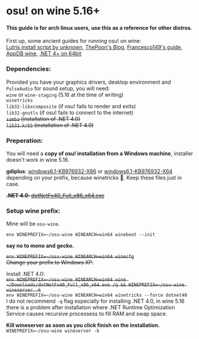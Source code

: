 # osu! on wine 5.16+

#### This guide is for arch linux users, use this as a reference for other distros.

First up, some ancient guides for running osu! on wine:\
[Lutris install script by unknown](https://lutris.net/games/install/3548/view),
[ThePoon's Blog](https://blog.thepoon.fr/osuLinuxAudioLatency/),
[Francesco149's guide](https://gist.github.com/Francesco149/a2f796683a4e5195458f4bb171d88eb0),
[AppDB wine](https://appdb.winehq.org/objectManager.php?sClass=version&iId=28025),
[.NET 4+ on 64bit](https://www.reddit.com/r/wine_gaming/comments/8r6low/guide_how_to_install_net_45_on_64bit_prefixes/?utm_source=amp&utm_medium=&utm_content=post_body)

### Dependencies:
Provided you have your graphics drivers, desktop environment and `PulseAudio` for sound setup, you will need:\
`wine` or `wine-staging` (5.16 at the time of writing)\
`winetricks`\
`lib32-libxcomposite` (if osu! fails to render and exits)\
`lib32-gnutls` (if osu! fails to connect to the internet)\
~~`samba` (installation of .NET 4.0)~~\
~~`lib32-krb5` (installation of .NET 4.0)~~

### Preperation:
You will need a **copy of osu! installation from a Windows machine**, installer doesn't work in wine 5.16.

**gdiplus**: [windows6.1-KB976932-X86](http://download.windowsupdate.com/msdownload/update/software/svpk/2011/02/windows6.1-kb976932-x86_c3516bc5c9e69fee6d9ac4f981f5b95977a8a2fa.exe) or [windows6.1-KB976932-X64](http://download.windowsupdate.com/msdownload/update/software/svpk/2011/02/windows6.1-kb976932-x64_74865ef2562006e51d7f9333b4a8d45b7a749dab.exe) depending on your prefix, because winetricks 🙂. Keep these files just in case.

~~**.NET 4.0**: [dotNetFx40_Full_x86_x64.exe](https://download.microsoft.com/download/9/5/A/95A9616B-7A37-4AF6-BC36-D6EA96C8DAAE/dotNetFx40_Full_x86_x64.exe)~~

### Setup wine prefix:
Mine will be `osu-wine`.

`env WINEPREFIX=~/osu-wine WINEARCH=win64 wineboot --init`

**say no to mono and gecko.**

~~`env WINEPREFIX=~/osu-wine WINEARCH=win64 winecfg`\
Change your prefix to Windows XP.~~

Install .NET 4.0:\
~~`env WINEPREFIX=~/osu-wine WINEARCH=win64 wine ~/Downloads/dotNetFx40_Full_x86_x64.exe /q && WINEPREFIX=~/osu-wine wineserver -k`~~\
`env WINEPREFIX=~/osu-wine WINEARCH=win64 winetricks --force dotnet40`\
I do not recommend `-q` flag especially for installing .NET 4.0, in wine 5.16 there is a problem after installation where .NET Runtime Optimization Service causes recursive processess to fill RAM and swap space.

**Kill wineserver as soon as you click finish on the installation.**\
`WINEPREFIX=~/osu-wine wineserver -k`
